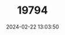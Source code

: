 ---
title: "19794"
category: "Sabanejewia larvata"
draft: false
date: 2024-02-22 13:03:50
languages:
  Italian: ["Cobite Mascherato"]
  Croatian: ["Talijanski vijun"]
  English: ["Italian Golden Loach"]
---